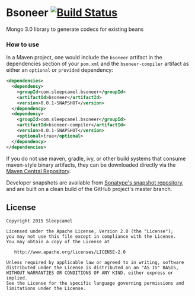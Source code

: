 Bsoneer [![Build Status](https://travis-ci.org/guicamest/bsoneer.svg?branch=master)](https://travis-ci.org/guicamest/bsoneer/branches)
========

Mongo 3.0 library to generate codecs for existing beans

### How to use

In a Maven project, one would include the `bsoneer` artifact in the dependencies section
of your `pom.xml` and the `bsoneer-compiler` artifact as either  an `optional` or `provided`
dependency:

```xml
<dependencies>
  <dependency>
    <groupId>com.sleepcamel.bsoneer</groupId>
    <artifactId>bsoneer</artifactId>
    <version>0.0.1-SNAPSHOT</version>
  </dependency>
  <dependency>
    <groupId>com.sleepcamel.bsoneer</groupId>
    <artifactId>bsoneer-compiler</artifactId>
    <version>0.0.1-SNAPSHOT</version>
    <optional>true</optional>
  </dependency>
</dependencies>
```

If you do not use maven, gradle, ivy, or other build systems that consume maven-style binary
artifacts, they can be downloaded directly via the [Maven Central Repository][mavensearch].

Developer snapshots are available from [Sonatype's snapshot repository][bsoneer-snap], and
are built on a clean build of the GitHub project's master branch.

License
-------

    Copyright 2015 Sleepcamel

    Licensed under the Apache License, Version 2.0 (the "License");
    you may not use this file except in compliance with the License.
    You may obtain a copy of the License at

       http://www.apache.org/licenses/LICENSE-2.0

    Unless required by applicable law or agreed to in writing, software
    distributed under the License is distributed on an "AS IS" BASIS,
    WITHOUT WARRANTIES OR CONDITIONS OF ANY KIND, either express or implied.
    See the License for the specific language governing permissions and
    limitations under the License.


 [mavensearch]: http://search.maven.org/#search%7Cga%7C1%7Cg%3A%22com.sleepcamel.bsoneer%22
 [bsoneer-snap]: https://oss.sonatype.org/content/repositories/snapshots/com/sleepcamel/bsoneer/

